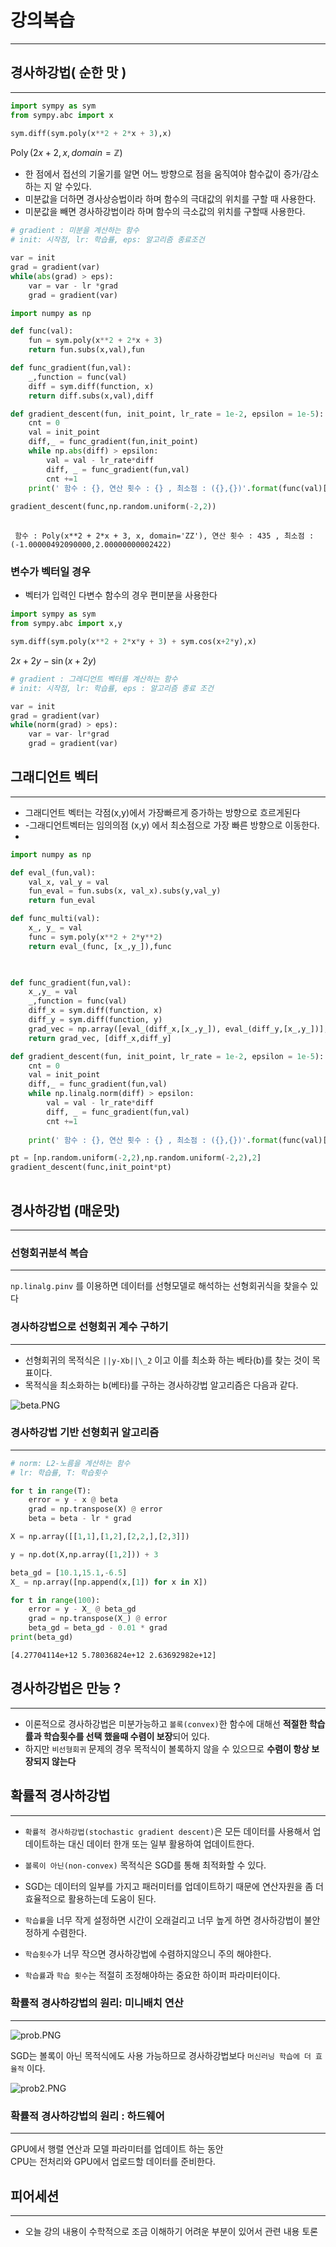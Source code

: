 
# 강의복습
---


## 경사하강법( 순한 맛 )
---


```python
import sympy as sym
from sympy.abc import x

sym.diff(sym.poly(x**2 + 2*x + 3),x)
```




$\displaystyle \operatorname{Poly}{\left( 2 x + 2, x, domain=\mathbb{Z} \right)}$



- 한 점에서 접선의 기울기를 알면 어느 방향으로 점을 움직여야 함수값이 증가/감소 하는 지 알 수있다.
- 미분값을 더하면 경사상승법이라 하며 함수의 극대값의 위치를 구할 때 사용한다.
- 미분값을 빼면 경사하강법이라 하며 함수의 극소값의 위치를 구할때 사용한다.


```python
# gradient : 미분을 계산하는 함수
# init: 시작점, lr: 학습률, eps: 알고리즘 종료조건

var = init
grad = gradient(var)
while(abs(grad) > eps):
    var = var - lr *grad
    grad = gradient(var)
```


```python
import numpy as np

def func(val):
    fun = sym.poly(x**2 + 2*x + 3)
    return fun.subs(x,val),fun

def func_gradient(fun,val):
    _,function = func(val)
    diff = sym.diff(function, x)
    return diff.subs(x,val),diff

def gradient_descent(fun, init_point, lr_rate = 1e-2, epsilon = 1e-5):
    cnt = 0
    val = init_point
    diff,_ = func_gradient(fun,init_point)
    while np.abs(diff) > epsilon:
        val = val - lr_rate*diff
        diff, _ = func_gradient(fun,val)
        cnt +=1
    print(' 함수 : {}, 연산 횟수 : {} , 최소점 : ({},{})'.format(func(val)[1],cnt,val,fun(val)[0]))
    
gradient_descent(func,np.random.uniform(-2,2))
    
```

     함수 : Poly(x**2 + 2*x + 3, x, domain='ZZ'), 연산 횟수 : 435 , 최소점 : (-1.00000492090000,2.00000000002422)
    

### 변수가 벡터일 경우
- 벡터가 입력인 다변수 함수의 경우 편미분을 사용한다


```python
import sympy as sym
from sympy.abc import x,y

sym.diff(sym.poly(x**2 + 2*x*y + 3) + sym.cos(x+2*y),x)
```




$\displaystyle 2 x + 2 y - \sin{\left(x + 2 y \right)}$




```python
# gradient : 그레디언트 벡터를 계산하는 함수
# init: 시작점, lr: 학습률, eps : 알고리즘 종료 조건

var = init
grad = gradient(var)
while(norm(grad) > eps):
    var = var- lr*grad
    grad = gradient(var)
```

## 그래디언트 벡터
---
- 그래디언트 벡터는 각점(x,y)에서 가장빠르게 증가하는 방향으로 흐르게된다
- -그래디언트벡터는 임의의점 (x,y) 에서 최소점으로 가장 빠른 방향으로 이동한다.
- 


```python
import numpy as np

def eval_(fun,val):
    val_x, val_y = val
    fun_eval = fun.subs(x, val_x).subs(y,val_y)
    return fun_eval

def func_multi(val):
    x_, y_ = val
    func = sym.poly(x**2 + 2*y**2)
    return eval_(func, [x_,y_]),func
    


def func_gradient(fun,val):
    x_,y_ = val
    _,function = func(val)
    diff_x = sym.diff(function, x)
    diff_y = sym.diff(function, y)
    grad_vec = np.array([eval_(diff_x,[x_,y_]), eval_(diff_y,[x_,y_])], dtype=float)
    return grad_vec, [diff_x,diff_y]

def gradient_descent(fun, init_point, lr_rate = 1e-2, epsilon = 1e-5):
    cnt = 0
    val = init_point
    diff,_ = func_gradient(fun,val)
    while np.linalg.norm(diff) > epsilon:
        val = val - lr_rate*diff
        diff, _ = func_gradient(fun,val)
        cnt +=1
        
    print(' 함수 : {}, 연산 횟수 : {} , 최소점 : ({},{})'.format(func(val)[1],cnt,val,fun(val)[0]))

pt = [np.random.uniform(-2,2),np.random.uniform(-2,2),2]    
gradient_descent(func,init_point*pt)
    
```

## 경사하강법 (매운맛)
---


### 선형회귀분석 복습
---
```np.linalg.pinv```
를 이용하면 데이터를 선형모델로 해석하는 선형회귀식을 찾을수 있다

### 경사하강법으로 선형회귀 계수 구하기
---
- 선형회귀의 목적식은 ```||y-Xb||\_2``` 이고 이를 최소화 하는 베타(b)를 찾는 것이 목표이다.
- 목적식을 최소화하는 b(베타)를 구하는 경사하강법 알고리즘은 다음과 같다.


![beta.PNG](image/beta.PNG)

### 경사하강법 기반 선형회귀 알고리즘
---


```python
# norm: L2-노름을 계산하는 함수
# lr: 학습률, T: 학습횟수

for t in range(T):
    error = y - x @ beta
    grad = np.transpose(X) @ error
    beta = beta - lr * grad
```


```python
X = np.array([[1,1],[1,2],[2,2,],[2,3]])

y = np.dot(X,np.array([1,2])) + 3

beta_gd = [10.1,15.1,-6.5]
X_ = np.array([np.append(x,[1]) for x in X])

for t in range(100):
    error = y - X_ @ beta_gd
    grad = np.transpose(X_) @ error
    beta_gd = beta_gd - 0.01 * grad
print(beta_gd)
```

    [4.27704114e+12 5.78036824e+12 2.63692982e+12]
    

## 경사하강법은 만능 ?
---
- 이론적으로 경사하강법은 미분가능하고 ```볼록(convex)```한 함수에 대해선 **적절한 학습률과 학습횟수를 선택 했을때 수렴이 보장**되어 있다.
- 하지만 ```비선형회귀``` 문제의 경우 목적식이 볼록하지 않을 수 있으므로 **수렴이 항상 보장되지 않는다**
 

## 확률적 경사하강법
---
- ```확률적 경사하강법(stochastic gradient descent)```은 모든 데이터를 사용해서 업데이트하는 대신 데이터 한개 또는 일부 활용하여 업데이트한다.
- ```볼록이 아닌(non-convex)``` 목적식은 SGD를 통해 최적화할 수 있다.
- SGD는 데이터의 일부를 가지고 패러미터를 업데이트하기 때문에 연산자원을 좀 더 효율적으로 활용하는데 도움이 된다.

- ```학습률```을 너무 작게 설정하면 시간이 오래걸리고 너무 높게 하면 경사하강법이 불안정하게 수렴한다.
- ```학습횟수```가 너무 작으면 경사하강법에 수렴하지않으니 주의 해야한다.
- ```학습률```과 ```학습 횟수```는 적절히 조정해야하는 중요한 하이퍼 파라미터이다.
### 확률적 경사하강법의 원리: 미니배치 연산
--- 
![prob.PNG](image/prob.PNG)

SGD는 볼록이 아닌 목적식에도 사용 가능하므로 경사하강법보다 ```머신러닝 학습에 더 효율적``` 이다.


![prob2.PNG](image/prob2.PNG)

### 확률적 경사하강법의 원리 : 하드웨어
---
GPU에서 행렬 연산과 모델 파라미터를 업데이트 하는 동안  
CPU는 전처리와 GPU에서 업로드할 데이터를 준비한다.


## 피어세션
---
- 오늘 강의 내용이 수학적으로 조금 이해하기 어려운 부분이 있어서 관련 내용 토론

